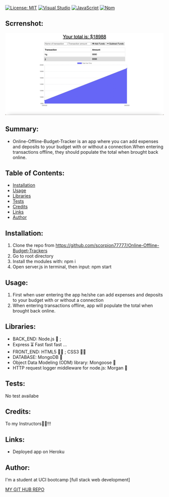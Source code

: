 [![License: MIT](https://img.shields.io/badge/License-MIT-red.svg)](https://opensource.org/licenses/MIT)
[![Visual Studio](https://img.shields.io/badge/--6C33AF?logo=visual%20studio)](https://visualstudio.microsoft.com/)
[![JavaScript](https://img.shields.io/badge/--F7DF1E?logo=javascript&logoColor=000)](https://www.javascript.com/)
[![Npm](https://badgen.net/badge/icon/npm?icon=npm&label)](https://npmjs.com/)

## Scrrenshot:

<img src="https://github.com/scorpion77777/Online-Offline-Budget-Trackers/blob/main/assets/screen.png" alt="Blog screenshot"></src>

## Summary:

-  Online-Offline-Budget-Tracker is an app where you can add expenses and deposits to your budget with or without a connection.When entering transactions offline, they should populate the total when brought back online.


## Table of Contents:

- [Installation](#installation)
- [Usage](#usage)
- [Libraries](#libraries)
- [Tests](#tests)
- [Credits](#credits)
- [Links](#link)
- [Author](#author)


## Installation:
1. Clone the repo from https://github.com/scorpion77777/Online-Offline-Budget-Trackers
2. Go to  root directory
3. Install the modules with: npm i
4. Open server.js in terminal, then input: npm start


## Usage:

1. First when user entering the app he/she can add expenses and deposits to your budget with or without a connection
2. When entering transactions offline, app will populate the total when brought back online.

## Libraries:

- BACK_END: Node.js 🚀 ; 
- Express ⏳ Fast fast fast ... 
- FRONT_END: HTML5 👨‍💻 ; CSS3 👨‍🎨
- DATABASE: MongoDB 📑
- Object Data Modeling (ODM) library: Mongoose 🤖
- HTTP request logger middleware for node.js: Morgan 👀


## Tests:

No test availabe


## Credits:

To my Instructors🚀🙏!!!

## Links:

- Deployed app on Heroku 

## Author:

I'm a student at UCI bootcamp [full stack web development]

[MY GIT HUB REPO](https://github.com/scorpion77777)


